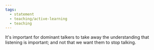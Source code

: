 ```yaml
---
tags:
  - statement
  - teaching/active-learning
  - teaching
---
```

It's important for dominant talkers to take away the understanding that listening is important; and not that we want them to stop talking.